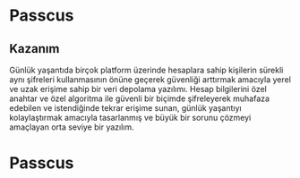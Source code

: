 # Passcus

## Kazanım
Günlük yaşantıda birçok platform üzerinde hesaplara sahip kişilerin sürekli aynı şifreleri kullanmasının önüne geçerek güvenliği arttırmak amacıyla yerel ve uzak erişime sahip bir veri depolama yazılımı.
Hesap bilgilerini özel anahtar ve özel algoritma ile güvenli bir biçimde şifreleyerek muhafaza edebilen ve istendiğinde tekrar erişime sunan, günlük yaşantıyı kolaylaştırmak amacıyla tasarlanmış ve büyük bir sorunu çözmeyi amaçlayan orta seviye bir yazılım.
# Passcus
